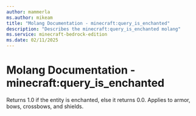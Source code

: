 ```yaml
---
author: mammerla
ms.author: mikeam
title: "Molang Documentation - minecraft:query_is_enchanted"
description: "Describes the minecraft:query_is_enchanted molang"
ms.service: minecraft-bedrock-edition
ms.date: 02/11/2025 
---
```


# Molang Documentation - minecraft:query_is_enchanted

Returns 1.0 if the entity is enchanted, else it returns 0.0. Applies to armor, bows, crossbows, and shields.
